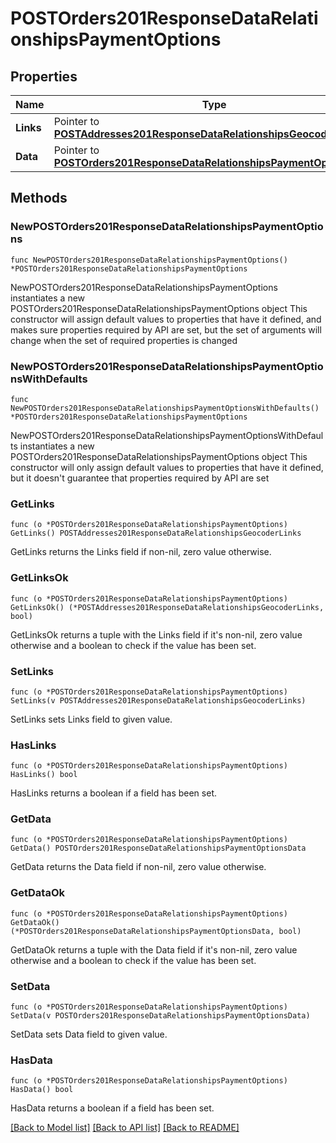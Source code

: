 # POSTOrders201ResponseDataRelationshipsPaymentOptions

## Properties

Name | Type | Description | Notes
------------ | ------------- | ------------- | -------------
**Links** | Pointer to [**POSTAddresses201ResponseDataRelationshipsGeocoderLinks**](POSTAddresses201ResponseDataRelationshipsGeocoderLinks.md) |  | [optional] 
**Data** | Pointer to [**POSTOrders201ResponseDataRelationshipsPaymentOptionsData**](POSTOrders201ResponseDataRelationshipsPaymentOptionsData.md) |  | [optional] 

## Methods

### NewPOSTOrders201ResponseDataRelationshipsPaymentOptions

`func NewPOSTOrders201ResponseDataRelationshipsPaymentOptions() *POSTOrders201ResponseDataRelationshipsPaymentOptions`

NewPOSTOrders201ResponseDataRelationshipsPaymentOptions instantiates a new POSTOrders201ResponseDataRelationshipsPaymentOptions object
This constructor will assign default values to properties that have it defined,
and makes sure properties required by API are set, but the set of arguments
will change when the set of required properties is changed

### NewPOSTOrders201ResponseDataRelationshipsPaymentOptionsWithDefaults

`func NewPOSTOrders201ResponseDataRelationshipsPaymentOptionsWithDefaults() *POSTOrders201ResponseDataRelationshipsPaymentOptions`

NewPOSTOrders201ResponseDataRelationshipsPaymentOptionsWithDefaults instantiates a new POSTOrders201ResponseDataRelationshipsPaymentOptions object
This constructor will only assign default values to properties that have it defined,
but it doesn't guarantee that properties required by API are set

### GetLinks

`func (o *POSTOrders201ResponseDataRelationshipsPaymentOptions) GetLinks() POSTAddresses201ResponseDataRelationshipsGeocoderLinks`

GetLinks returns the Links field if non-nil, zero value otherwise.

### GetLinksOk

`func (o *POSTOrders201ResponseDataRelationshipsPaymentOptions) GetLinksOk() (*POSTAddresses201ResponseDataRelationshipsGeocoderLinks, bool)`

GetLinksOk returns a tuple with the Links field if it's non-nil, zero value otherwise
and a boolean to check if the value has been set.

### SetLinks

`func (o *POSTOrders201ResponseDataRelationshipsPaymentOptions) SetLinks(v POSTAddresses201ResponseDataRelationshipsGeocoderLinks)`

SetLinks sets Links field to given value.

### HasLinks

`func (o *POSTOrders201ResponseDataRelationshipsPaymentOptions) HasLinks() bool`

HasLinks returns a boolean if a field has been set.

### GetData

`func (o *POSTOrders201ResponseDataRelationshipsPaymentOptions) GetData() POSTOrders201ResponseDataRelationshipsPaymentOptionsData`

GetData returns the Data field if non-nil, zero value otherwise.

### GetDataOk

`func (o *POSTOrders201ResponseDataRelationshipsPaymentOptions) GetDataOk() (*POSTOrders201ResponseDataRelationshipsPaymentOptionsData, bool)`

GetDataOk returns a tuple with the Data field if it's non-nil, zero value otherwise
and a boolean to check if the value has been set.

### SetData

`func (o *POSTOrders201ResponseDataRelationshipsPaymentOptions) SetData(v POSTOrders201ResponseDataRelationshipsPaymentOptionsData)`

SetData sets Data field to given value.

### HasData

`func (o *POSTOrders201ResponseDataRelationshipsPaymentOptions) HasData() bool`

HasData returns a boolean if a field has been set.


[[Back to Model list]](../README.md#documentation-for-models) [[Back to API list]](../README.md#documentation-for-api-endpoints) [[Back to README]](../README.md)


